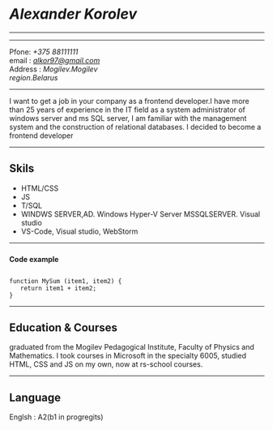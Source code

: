 # ***Alexander Korolev***
***
***
 
Pfone: *+375 88111111*  
email : *alkor97@gmail.com*  
Address : *Mogilev.Mogilev  
region.Belarus*
***
I want to get a job in your company as a frontend developer.I have more than 25 years of experience in the IT field as a system administrator of windows server and ms SQL server, I am familiar with the management system and the construction of relational databases. I decided to become a frontend developer  
***  
## **Skils**  

* HTML/CSS  
* JS  
* T/SQL  
* WINDWS SERVER,AD. Windows Hyper-V Server
 MSSQLSERVER. Visual studio
 * VS-Code, Visual studio, WebStorm
 
***
###
 **Code example**  
 ```

 function MySum (item1, item2) {
    return item1 + item2;
}  
```
***
## Education & Courses

 graduated from the Mogilev Pedagogical Institute, Faculty of Physics and Mathematics. I took courses in Microsoft in the specialty 6005, studied HTML, CSS and JS on my own, now at rs-school courses. 
***
## Language
Englsh : A2(b1 in progregits)
